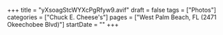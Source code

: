+++
title = "yXsoagStcWYXcPgRfyw9.avif"
draft = false
tags = ["Photos"]
categories = ["Chuck E. Cheese's"]
pages = ["West Palm Beach, FL (2471 Okeechobee Blvd)"]
startDate = ""
+++
